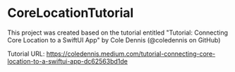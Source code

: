 # CoreLocationTutorial

This project was created based on the tutorial entitled "Tutorial: Connecting Core Location to a SwiftUI App" by Cole Dennis (@coledennis on GitHub)

Tutorial URL: https://coledennis.medium.com/tutorial-connecting-core-location-to-a-swiftui-app-dc62563bd1de

